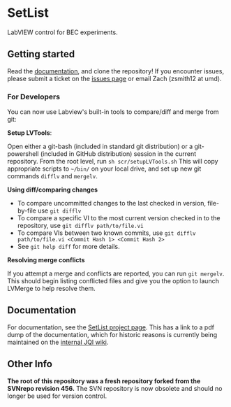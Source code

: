 # SetList

LabVIEW control for BEC experiments.

## Getting started

Read the [documentation](#documentation), and clone the repository! If you encounter issues, please submit a ticket on the [issues page](https://github.com/JQIamo/SetList/issues) or email Zach (zsmith12 at umd).

### For Developers

You can now use Labview's built-in tools to compare/diff and merge from git:

**Setup LVTools**:

Open either a git-bash (included in standard git distribution) or a git-powershell (included in GitHub distribution)
session in the current repository.  From the root level, run `sh scr/setupLVTools.sh`
This will copy appropriate scripts to `~/bin/` on your local drive, and set up new git commands `difflv` and `mergelv`.

**Using diff/comparing changes**

* To compare uncommitted changes to the last checked in version, file-by-file use `git difflv`
* To compare a specific VI to the most current version checked in to the repository, use `git difflv path/to/file.vi`
* To compare VIs between two known commits, use `git difflv path/to/file.vi <Commit Hash 1> <Commit Hash 2>`
* See `git help diff` for more details.

**Resolving merge conflicts**

If you attempt a merge and conflicts are reported, you can run `git mergelv`.  This should begin listing conflicted
files and give you the option to launch LVMerge to help resolve them.

## Documentation

For documentation, see the [SetList project page](http://jqiamo.github.io/SetList/). This has a link to a pdf dump of the documentation, which for historic reasons is currently being maintained on the [internal JQI wiki](https://jqi-wiki.physics.umd.edu/d/documentation/software/computercontrol/setlist/home).

## Other Info

**The root of this repository was a fresh repository forked from the SVNrepo revision 456.** The SVN repository is now obsolete and should no longer be used for version control.
